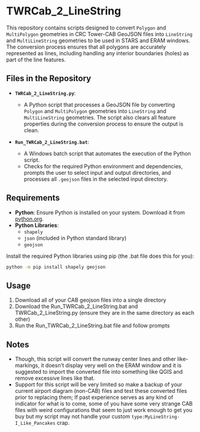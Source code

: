 # TWRCab_2_LineString

This repository contains scripts designed to convert `Polygon` and `MultiPolygon` geometries in CRC Tower-CAB GeoJSON files into `LineString` and `MultiLineString` geometries to be used in STARS and ERAM windows. The conversion process ensures that all polygons are accurately represented as lines, including handling any interior boundaries (holes) as part of the line features.

## Files in the Repository

- **`TWRCab_2_LineString.py`**:
  - A Python script that processes a GeoJSON file by converting `Polygon` and `MultiPolygon` geometries into `LineString` and `MultiLineString` geometries. The script also clears all feature properties during the conversion process to ensure the output is clean.

- **`Run_TWRCab_2_LineString.bat`**:
  - A Windows batch script that automates the execution of the Python script.
  - Checks for the required Python environment and dependencies, prompts the user to select input and output directories, and processes all `.geojson` files in the selected input directory.

## Requirements

- **Python**: Ensure Python is installed on your system. Download it from [python.org](https://www.python.org/downloads/).
- **Python Libraries**:
  - `shapely`
  - `json` (included in Python standard library)
  - `geojson`

Install the required Python libraries using pip (the .bat file does this for you):

```bash
python -m pip install shapely geojson
```

## Usage

1. Download all of your CAB geojson files into a single directory
2. Download the Run_TWRCab_2_LineString.bat and TWRCab_2_LineString.py (ensure they are in the same directory as each other)
3. Run the Run_TWRCab_2_LineString.bat file and follow prompts

## Notes
- Though, this script will convert the runway center lines and other like-markings, it doesn't display very well on the ERAM window and it is suggested to import the converted file into something like QGIS and remove excessive lines like that.
- Support for this script will be very limited so make a backup of your current airport diagram (non-CAB) files and test these converted files prior to replacing them; If past experience serves as any kind of indicator for what is to come, some of you have some very strange CAB files with weird configurations that seem to just work enough to get you buy but my script may not handle your custom `type:MyLineString-I_Like_Pancakes` crap.

